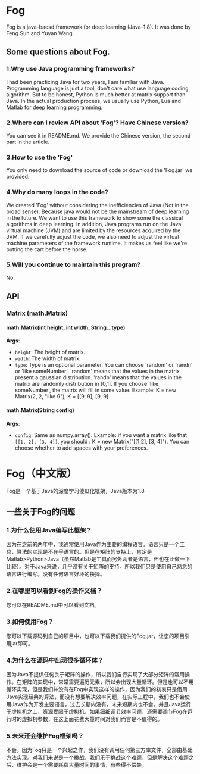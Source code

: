# Fog
Fog is a java-baesd framework for deep learning (Java-1.8). It was done by Feng Sun and Yuyan Wang.

## Some questions about Fog.
### 1.Why use Java programming frameworks?
I had been practicing Java for two years, I am familiar with Java. Programming language is just a tool, don't care what use language coding algorithm. But to be honest, Python is much better at matrix support than Java. In the actual production process, we usually use Python, Lua and Matlab for deep learning programming.
### 2.Where can I review API about 'Fog'? Have Chinese version?
You can see it in README.md. We provide the Chinese version, the second part in the article.
### 3.How to use the 'Fog'
You only need to download the source of code or download the 'Fog.jar' we provided.
### 4.Why do many loops in the code?
We created 'Fog' without considering the inefficiencies of Java (Not in the broad sense). Because java would not be the mainstream of deep learning in the future. We want to use this framework to show some the classical algorithms in deep learning. In addition, Java programs run on the Java virtual machine (JVM) and are limited by the resources acquired by the JVM. If we carefully adjust the code, we also need to adjust the virtual machine parameters of the framework runtime. It makes us feel like we're putting the cart before the horse.
### 5.Will you continue to maintain this program?
No.
## API
### Matrix (math.Matrix)
#### math.Matrix(int height, int width, String...type)
<b>Args</b>:<br/>
* `height`: The height of matrix.<br/>
* `width`: The width of matrix.<br/>
* `type`: Type is an optional parameter. You can choose 'random' or 'randn' or 'like someNumber'. 'random' means that the values in the matrix present a gaussian distribution. 'randn' means that the values in the matrix are randomly distribution in [0,1]. If you choose 'like someNumber', the matrix will fill in some value. Example: K = new Matrix(2, 2, "like 9"), K = [[9, 9], [9, 9]
#### math.Matrix(String config)
<b>Args</b>:<br/>
* `config`: Same as numpy.array(). Example: if you want a matrix like that `[[1, 2], [3, 4]]`, you should : K = new Matrix("[[1,2], [3, 4]"). You can choose whether to add spaces with your preferences.
# Fog（中文版）
Fog是一个基于Java的深度学习傻瓜化框架，Java版本为1.8
## 一些关于Fog的问题
### 1.为什么使用Java编写此框架？
因为在之前的两年中，我通常使用Java作为主要的编程语言。语言只是一个工具，算法的实现是不在乎语言的。但是在矩阵的支持上，肯定是Matlab>Python>Java（虽然Matlab是工具而另外两者是语言，但也在此做一下比较）。对于Java来说，几乎没有关于矩阵的支持。所以我们只是使用自己熟悉的语言进行编写。没有任何语言好坏的抉择。
### 2.在哪里可以看到Fog的操作文档？
您可以在README.md中可以看到文档。
### 3.如何使用Fog？
您可以下载源码到自己的项目中，也可以下载我们提供的Fog.jar，让您的项目引用jar即可。
### 4.为什么在源码中出现很多循环体？
因为Java不提供任何关于矩阵的操作，所以我们自行实现了大部分矩阵的常用操作。在矩阵的实现中，常常需要遍历元素，所以会出现大量循环。但是也可以不用循环实现，但是我们并没有在Fog中实现这样的操作，因为我们的初衷只是借用Java实现经典的算法，而没有想要解决效率问题，在实际工程中，我们也不会使用Java作为开发主要语言，过去长期内没有，未来短期内也不会。并且Java运行于虚拟机之上，资源受限于虚拟机，如果细细调节效率问题，还需要调节Fog在运行时的虚拟机参数，在这上面花费大量时间对我们而言是不值得的。
### 5.未来还会维护Fog框架吗？
不会。因为Fog只是一个兴起之作，我们没有调用任何第三方库文件，全部由基础方法实现。对我们来说是一个挑战，我们乐于挑战这个难题，但是解决这个难题之后，维护会是一个需要耗费大量时间的事情，有些得不偿失。
